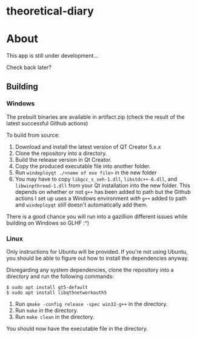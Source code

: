 # theoretical-diary

# About

This app is still under development...

Check back later?

## Building

### Windows

The prebuilt binaries are available in artifact.zip (check the result of the latest successful Github actions)

To build from source:

1. Download and install the latest version of QT Creator 5.x.x
2. Clone the repository into a directory.
3. Build the release version in Qt Creator.
6. Copy the produced executable file into another folder.
7. Run `windeployqt ./<name of exe file>` in the new folder
8. You may have to copy `libgcc_s_seh-1.dll`, `libstdc++-6.dll`, and `libwinpthread-1.dll` from your Qt installation into the new folder. This depends on whether or not `g++` has been added to path but the Github actions I set up uses a Windows environment *with* `g++` added to path and `windeployqt` *still* doesn't automatically add them.

There is a good chance you will run into a gazillion different issues while building on Windows so GLHF :^)

### Linux

Only instructions for Ubuntu will be provided. If you're not using Ubuntu, you should be able to figure out how to install the dependencies anyway.

Disregarding any system dependencies, clone the repository into a directory and run the following commands:

```
$ sudo apt install qt5-default
$ sudo apt install libqt5networkauth5
```

1. Run `qmake -config release -spec win32-g++` in the directory.
2. Run `make` in the directory.
3. Run `make clean` in the directory.

You should now have the executable file in the directory.
